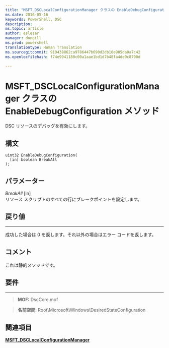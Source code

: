 ```yaml
---
title: "MSFT_DSCLocalConfigurationManager クラスの EnableDebugConfiguration メソッド"
ms.date: 2016-05-16
keywords: PowerShell, DSC
description: 
ms.topic: article
author: eslesar
manager: dongill
ms.prod: powershell
translationtype: Human Translation
ms.sourcegitcommit: 919438862ca9786447b690d2db10e905da0a7c42
ms.openlocfilehash: f74e9941180c00a1aae1bd1d7b48fa4de0c8790d

---
```



# MSFT_DSCLocalConfigurationManager クラスの EnableDebugConfiguration メソッド

DSC リソースのデバッグを有効にします。

構文
------

```mof
uint32 EnableDebugConfiguration(
  [in] boolean BreakAll
);
```

パラメーター
----------

*BreakAll* \[in\]  
リソース スクリプトのすべての行にブレークポイントを設定します。

## 戻り値
------------

成功した場合は 0 を返します。それ以外の場合はエラー コードを返します。

## コメント

これは静的メソッドです。

## 要件
------------
>**MOF:** DscCore.mof

>**名前空間**: Root\Microsoft\Windows\DesiredStateConfiguration


## 関連項目


[**MSFT_DSCLocalConfigurationManager**](msft-dsclocalconfigurationmanager.md)
 

 






<!--HONumber=Aug16_HO3-->


